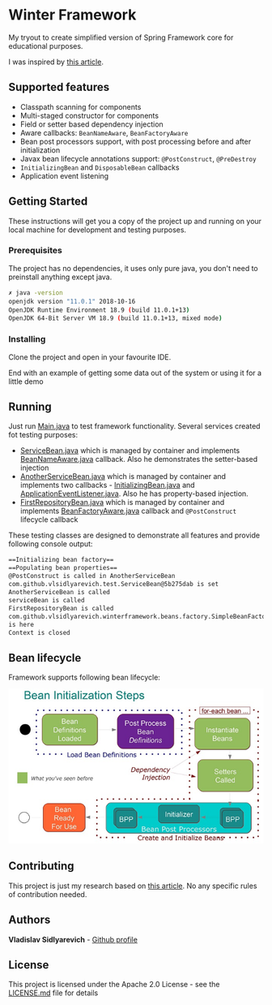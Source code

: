 # Winter Framework

My tryout to create simplified version of Spring Framework core for educational purposes.

I was inspired by [this article](https://habr.com/ru/post/419679/). 

## Supported features

* Classpath scanning for components
* Multi-staged constructor for components
* Field or setter based dependency injection
* Aware callbacks: `BeanNameAware`, `BeanFactoryAware`
* Bean post processors support, with post processing before and after initialization
* Javax bean lifecycle annotations support: `@PostConstruct`, `@PreDestroy`
* `InitializingBean` and `DisposableBean` callbacks
* Application event listening

## Getting Started

These instructions will get you a copy of the project up and running on your local machine for development and testing purposes. 

### Prerequisites

The project has no dependencies, it uses only pure java, you don't need to preinstall anything except java.

``` bash 
✗ java -version
openjdk version "11.0.1" 2018-10-16
OpenJDK Runtime Environment 18.9 (build 11.0.1+13)
OpenJDK 64-Bit Server VM 18.9 (build 11.0.1+13, mixed mode)
```

### Installing

Clone the project and open in your favourite IDE.

End with an example of getting some data out of the system or using it for a little demo

## Running

Just run [Main.java](https://github.com/vlsidlyarevich/winter-framework/blob/master/src/main/java/com/github/vlsidlyarevich/Main.java) to test framework functionality.
Several services created fot testing purposes:

* [ServiceBean.java](https://github.com/vlsidlyarevich/winter-framework/blob/master/src/main/java/com/github/vlsidlyarevich/test/ServiceBean.java)
which is managed by container and implements [BeanNameAware.java](https://github.com/vlsidlyarevich/winter-framework/blob/master/src/main/java/com/github/vlsidlyarevich/winterframework/beans/factory/BeanNameAware.java) callback. 
Also he demonstrates the setter-based injection
* [AnotherServiceBean.java](https://github.com/vlsidlyarevich/winter-framework/blob/master/src/main/java/com/github/vlsidlyarevich/test/AnotherServiceBean.java)
which is managed by container and implements two callbacks - [InitializingBean.java](https://github.com/vlsidlyarevich/winter-framework/blob/master/src/main/java/com/github/vlsidlyarevich/winterframework/beans/factory/InitializingBean.java)
and [ApplicationEventListener.java](https://github.com/vlsidlyarevich/winter-framework/blob/master/src/main/java/com/github/vlsidlyarevich/winterframework/context/ApplicationEventListener.java).
Also he has property-based injection.
* [FirstRepositoryBean.java](https://github.com/vlsidlyarevich/winter-framework/blob/master/src/main/java/com/github/vlsidlyarevich/test/repository/FirstRepositoryBean.java)
which is managed by container and implements [BeanFactoryAware.java](https://github.com/vlsidlyarevich/winter-framework/blob/master/src/main/java/com/github/vlsidlyarevich/winterframework/beans/factory/BeanFactoryAware.java)
callback and `@PostConstruct` lifecycle callback

These testing classes are designed to demonstrate all features and provide following console output:
```
==Initializing bean factory==
==Populating bean properties==
@PostConstruct is called in AnotherServiceBean
com.github.vlsidlyarevich.test.ServiceBean@5b275dab is set
AnotherServiceBean is called
serviceBean is called
FirstRepositoryBean is called
com.github.vlsidlyarevich.winterframework.beans.factory.SimpleBeanFactory@61832929 is here
Context is closed
```

## Bean lifecycle

Framework supports following bean lifecycle:

![Bean lifecycle](https://github.com/vlsidlyarevich/winter-framework/blob/assets/Spring-Bean-Life-Cycle.jpg?raw=true)

## Contributing

This project is just my research based on [this article](https://habr.com/ru/post/419679/). No any specific rules of contribution needed.

## Authors

**Vladislav Sidlyarevich** - [Github profile](https://github.com/vlsidlyarevich)

## License

This project is licensed under the Apache 2.0 License - see the [LICENSE.md](LICENSE.md) file for details

